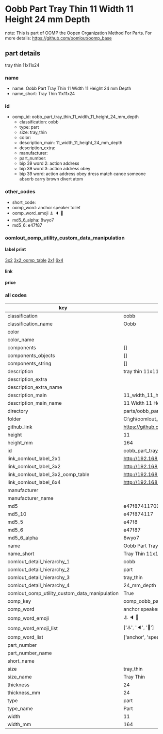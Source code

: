 # Oobb Part Tray Thin 11 Width 11 Height 24 mm Depth  

note: This is part of OOMP the Oopen Organization Method For Parts. For more details: https://github.com/oomlout/oomp_base

##  part details
  



tray thin 11x11x24



### name
* name: Oobb Part Tray Thin 11 Width 11 Height 24 mm Depth
* name_short: Tray Thin 11x11x24 
### id
* oomp_id: oobb_part_tray_thin_11_width_11_height_24_mm_depth
  * classification: oobb
  * type: part
  * size: tray_thin
  * color: 
  * description_main: 11_width_11_height_24_mm_depth
  * description_extra: 
  * manufacturer: 
  * part_number: 
  * bip 39 word 2: action address
  * bip 39 word 3: action address obey
  * bip 39 word: action address obey dress match canoe someone absorb carry brown divert atom

### other_codes
* short_code: 
* oomp_word: anchor speaker toilet
* oomp_word_emoji :anchor: :speaker: :toilet:
* md5_6_alpha: 8wyo7
* md5_6: e47f87






### oomlout_oomp_utility_custom_data_manipulation
#### label print
[3x2](http://192.168.1.245:1112/?label=oomp%208wyo7)
[3x2_oomp_table](http://192.168.1.108:1112/?label=oomp%208wyo7)
[2x1](http://192.168.1.242:1112/?label=oomp%208wyo7)
[6x4](http://192.168.1.55:1112/?label=oomp%208wyo7)    

#### link

                              

#### price







### all codes 
| key | value |  
| --- | --- |  
| classification | oobb |  
| classification_name | Oobb |  
| color |  |  
| color_name |  |  
| components | [] |  
| components_objects | [] |  
| components_string | [] |  
| description | tray thin 11x11x24 |  
| description_extra |  |  
| description_extra_name |  |  
| description_main | 11_width_11_height_24_mm_depth |  
| description_main_name | 11 Width 11 Height 24 mm Depth |  
| directory | parts/oobb_part_tray_thin_11_width_11_height_24_mm_depth |  
| folder | C:\gh\oomlout_oobb_version_4_generated_parts\parts\oobb_part_tray_thin_11_width_11_height_24_mm_depth |  
| github_link | https://github.com/oomlout/oomlout_oomp_part_src/tree/main/parts/oobb_part_tray_thin_11_width_11_height_24_mm_depth |  
| height | 11 |  
| height_mm | 164 |  
| id | oobb_part_tray_thin_11_width_11_height_24_mm_depth |  
| link_oomlout_label_2x1 | http://192.168.1.242:1112/?label=oomp%208wyo7 |  
| link_oomlout_label_3x2 | http://192.168.1.245:1112/?label=oomp%208wyo7 |  
| link_oomlout_label_3x2_oomp_table | http://192.168.1.108:1112/?label=oomp%208wyo7 |  
| link_oomlout_label_6x4 | http://192.168.1.55:1112/?label=oomp%208wyo7 |  
| manufacturer |  |  
| manufacturer_name |  |  
| md5 | e47f87411700d9e08644642b2fc0d814 |  
| md5_10 | e47f874117 |  
| md5_5 | e47f8 |  
| md5_6 | e47f87 |  
| md5_6_alpha | 8wyo7 |  
| name | Oobb Part Tray Thin 11 Width 11 Height 24 mm Depth |  
| name_short | Tray Thin 11x11x24  |  
| oomlout_detail_hierarchy_1 | oobb |  
| oomlout_detail_hierarchy_2 | part |  
| oomlout_detail_hierarchy_3 | tray_thin |  
| oomlout_detail_hierarchy_4 | 24_mm_depth |  
| oomlout_oomp_utility_custom_data_manipulation | True |  
| oomp_key | oomp_oobb_part_tray_thin_11_width_11_height_24_mm_depth |  
| oomp_word | anchor speaker toilet |  
| oomp_word_emoji | :anchor: :speaker: :toilet: |  
| oomp_word_emoji_list | [':anchor:', ':speaker:', ':toilet:'] |  
| oomp_word_list | ['anchor', 'speaker', 'toilet'] |  
| part_number |  |  
| part_number_name |  |  
| short_name |  |  
| size | tray_thin |  
| size_name | Tray Thin |  
| thickness | 24 |  
| thickness_mm | 24 |  
| type | part |  
| type_name | Part |  
| width | 11 |  
| width_mm | 164 |  
